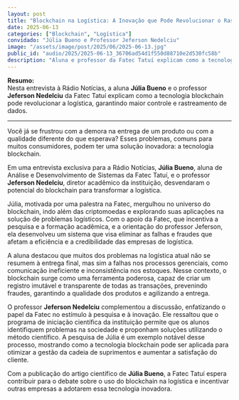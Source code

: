 ```yaml
---
layout: post
title: "Blockchain na Logística: A Inovação que Pode Revolucionar o Rastreamento de Dados"
date: 2025-06-13
categories: ["Blockchain", "Logística"]
convidado: "Júlia Bueno e Professor Jeferson Nedelciu"
image: "/assets/image/post/2025/06/2025-06-13.jpg"
public_id: "audio/2025/2025-06-13_36706ad54d1f550d88710e2d530fc58b"
description: "Aluna e professor da Fatec Tatuí explicam como a tecnologia blockchain pode revolucionar a logística, garantindo maior controle e rastreamento de dados. A pesquisa explora aplicações do blockchain além das criptomoedas, focando na solução de problemas logísticos. É destacado que muitos problemas na logística atual não se resumem à entrega final, mas a falhas nos processos gerenciais. O blockchain surge como ferramenta capaz de criar um registro imutável e transparente de todas as transações, prevenindo fraudes, garantindo a qualidade dos produtos e agilizando a entrega."
---
```


**Resumo:**  
Nesta entrevista à Rádio Notícias, a aluna **Júlia Bueno** e o professor **Jeferson Nedelciu** da Fatec Tatuí explicam como a tecnologia blockchain pode revolucionar a logística, garantindo maior controle e rastreamento de dados.

---

Você já se frustrou com a demora na entrega de um produto ou com a qualidade diferente do que esperava? Esses problemas, comuns para muitos consumidores, podem ter uma solução inovadora: a tecnologia blockchain.  

Em uma entrevista exclusiva para a Rádio Notícias, **Júlia Bueno**, aluna de Análise e Desenvolvimento de Sistemas da Fatec Tatuí, e o professor **Jeferson Nedelciu**, diretor acadêmico da instituição, desvendaram o potencial do blockchain para transformar a logística.

Júlia, motivada por uma palestra na Fatec, mergulhou no universo do blockchain, indo além das criptomoedas e explorando suas aplicações na solução de problemas logísticos. Com o apoio da Fatec, que incentiva a pesquisa e a formação acadêmica, e a orientação do professor Jeferson, ela desenvolveu um sistema que visa eliminar as falhas e fraudes que afetam a eficiência e a credibilidade das empresas de logística.

A aluna destacou que muitos dos problemas na logística atual não se resumem à entrega final, mas sim a falhas nos processos gerenciais, como comunicação ineficiente e inconsistência nos estoques. Nesse contexto, o blockchain surge como uma ferramenta poderosa, capaz de criar um registro imutável e transparente de todas as transações, prevenindo fraudes, garantindo a qualidade dos produtos e agilizando a entrega.

O professor **Jeferson Nedelciu** complementou a discussão, enfatizando o papel da Fatec no estímulo à pesquisa e à inovação. Ele ressaltou que o programa de iniciação científica da instituição permite que os alunos identifiquem problemas na sociedade e proponham soluções utilizando o método científico. A pesquisa de Júlia é um exemplo notável desse processo, mostrando como a tecnologia blockchain pode ser aplicada para otimizar a gestão da cadeia de suprimentos e aumentar a satisfação do cliente.

Com a publicação do artigo científico de **Júlia Bueno**, a Fatec Tatuí espera contribuir para o debate sobre o uso do blockchain na logística e incentivar outras empresas a adotarem essa tecnologia inovadora.